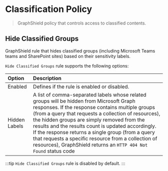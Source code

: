 # Classification Policy
> GraphShield policy that controls access to classified contents.

## Hide Classified Groups
GraphShield rule that hides classified groups (including Microsoft Teams teams and SharePoint sites) based on their sensitivity labels.

`Hide Classified Groups` rule supports the following options:

| Option | Description |
|:-------|:------------|
| Enabled | Defines if the rule is enabled or disabled. |
| Hidden Labels | A list of comma-separated labels whose related groups will be hidden from Microsoft Graph responses. If the response contains multiple groups (from a query that requests a collection of resources), the hidden groups are simply removed from the results and the results count is updated accordingly. If the response returns a single group (from a query that requests a specific resource from a collection of resources), GraphShield returns an `HTTP 404 Not Found` status code |

:::tip
`Hide Classified Groups` rule is disabled by default.
:::

